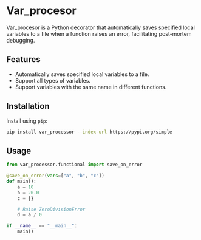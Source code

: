 # Var_procesor

Var_procesor is a Python decorator that automatically saves specified local variables to a file when a function raises an error, facilitating post-mortem debugging.

## Features

- Automatically saves specified local variables to a file.
- Support all types of variables.
- Support variables with the same name in different functions.

## Installation

Install using `pip`:

```sh
pip install var_processor --index-url https://pypi.org/simple  
```

## Usage
```python
from var_processor.functional import save_on_error

@save_on_error(vars=["a", "b", "c"])
def main():
    a = 10
    b = 20.0
    c = {}

    # Raise ZeroDivisionError
    d = a / 0

if __name__ == "__main__":
    main()
```




